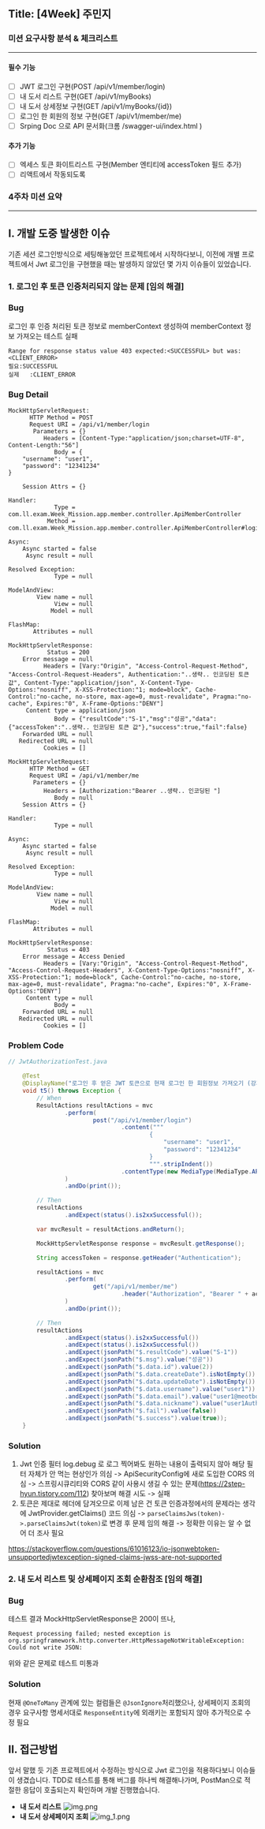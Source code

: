 ## Title: [4Week] 주민지

### 미션 요구사항 분석 & 체크리스트

---
#### 필수 기능
- [ ] JWT 로그인 구현(POST /api/v1/member/login)
- [ ] 내 도서 리스트 구현(GET /api/v1/myBooks)
- [ ] 내 도서 상세정보 구현(GET /api/v1/myBooks/{id})
- [ ] 로그인 한 회원의 정보 구현(GET /api/v1/member/me)
- [ ] Srping Doc 으로 API 문서화(크롬 /swagger-ui/index.html )
#### 추가 기능
- [ ] 엑세스 토큰 화이트리스트 구현(Member 엔티티에 accessToken 필드 추가)
- [ ] 리액트에서 작동되도록

### 4주차 미션 요약

---

##  I. 개발 도중 발생한 이슈 
 기존 세션 로그인방식으로 세팅해놓았던 프로젝트에서 시작하다보니, 이전에 개별 프로젝트에서 Jwt 로그인을 구현했을 때는
발생하지 않았던 몇 가지 이슈들이 있었습니다.
### 1. 로그인 후 토큰 인증처리되지 않는 문제 [임의 해결]
### Bug
로그인 후 인증 처리된 토큰 정보로 memberContext 생성하여 memberContext 정보 가져오는 테스트 실패
```
Range for response status value 403 expected:<SUCCESSFUL> but was:<CLIENT_ERROR>
필요:SUCCESSFUL
실제   :CLIENT_ERROR
```
### Bug Detail
```
MockHttpServletRequest:
      HTTP Method = POST
      Request URI = /api/v1/member/login
       Parameters = {}
          Headers = [Content-Type:"application/json;charset=UTF-8", Content-Length:"56"]
             Body = {
    "username": "user1",
    "password": "12341234"
}

    Session Attrs = {}

Handler:
             Type = com.ll.exam.Week_Mission.app.member.controller.ApiMemberController
           Method = com.ll.exam.Week_Mission.app.member.controller.ApiMemberController#login(LoginForm)

Async:
    Async started = false
     Async result = null

Resolved Exception:
             Type = null

ModelAndView:
        View name = null
             View = null
            Model = null

FlashMap:
       Attributes = null

MockHttpServletResponse:
           Status = 200
    Error message = null
          Headers = [Vary:"Origin", "Access-Control-Request-Method", "Access-Control-Request-Headers", Authentication:"..생략.. 인코딩된 토큰 값", Content-Type:"application/json", X-Content-Type-Options:"nosniff", X-XSS-Protection:"1; mode=block", Cache-Control:"no-cache, no-store, max-age=0, must-revalidate", Pragma:"no-cache", Expires:"0", X-Frame-Options:"DENY"]
     Content type = application/json
             Body = {"resultCode":"S-1","msg":"성공","data":{"accessToken":"..생략.. 인코딩된 토큰 값"},"success":true,"fail":false}
    Forwarded URL = null
   Redirected URL = null
          Cookies = []

MockHttpServletRequest:
      HTTP Method = GET
      Request URI = /api/v1/member/me
       Parameters = {}
          Headers = [Authorization:"Bearer ..생략.. 인코딩된 "]
             Body = null
    Session Attrs = {}

Handler:
             Type = null

Async:
    Async started = false
     Async result = null

Resolved Exception:
             Type = null

ModelAndView:
        View name = null
             View = null
            Model = null

FlashMap:
       Attributes = null

MockHttpServletResponse:
           Status = 403
    Error message = Access Denied
          Headers = [Vary:"Origin", "Access-Control-Request-Method", "Access-Control-Request-Headers", X-Content-Type-Options:"nosniff", X-XSS-Protection:"1; mode=block", Cache-Control:"no-cache, no-store, max-age=0, must-revalidate", Pragma:"no-cache", Expires:"0", X-Frame-Options:"DENY"]
     Content type = null
             Body = 
    Forwarded URL = null
   Redirected URL = null
          Cookies = []
```
### Problem Code
```java
// JwtAuthorizationTest.java

    @Test
    @DisplayName("로그인 후 얻은 JWT 토큰으로 현재 로그인 한 회원정보 가져오기 (강제 세션 로그인 -> memberContext)")
    void t5() throws Exception {
        // When
        ResultActions resultActions = mvc
                .perform(
                        post("/api/v1/member/login")
                                .content("""
                                        {
                                            "username": "user1",
                                            "password": "12341234"
                                        }
                                        """.stripIndent())
                                .contentType(new MediaType(MediaType.APPLICATION_JSON, StandardCharsets.UTF_8))
                )
                .andDo(print());

        // Then
        resultActions
                .andExpect(status().is2xxSuccessful());

        var mvcResult = resultActions.andReturn();

        MockHttpServletResponse response = mvcResult.getResponse();

        String accessToken = response.getHeader("Authentication");

        resultActions = mvc
                .perform(
                        get("/api/v1/member/me")
                                .header("Authorization", "Bearer " + accessToken)
                )
                .andDo(print());

        // Then
        resultActions
                .andExpect(status().is2xxSuccessful())
                .andExpect(status().is2xxSuccessful())
                .andExpect(jsonPath("$.resultCode").value("S-1"))
                .andExpect(jsonPath("$.msg").value("성공"))
                .andExpect(jsonPath("$.data.id").value(2))
                .andExpect(jsonPath("$.data.createDate").isNotEmpty())
                .andExpect(jsonPath("$.data.updateDate").isNotEmpty())
                .andExpect(jsonPath("$.data.username").value("user1"))
                .andExpect(jsonPath("$.data.email").value("user1@meotbooks.com"))
                .andExpect(jsonPath("$.data.nickname").value("user1Author"))
                .andExpect(jsonPath("$.fail").value(false))
                .andExpect(jsonPath("$.success").value(true));
    }
```

### Solution
1. Jwt 인증 필터 log.debug 로 로그 찍어봐도 원하는 내용이 출력되지 않아 해당 필터 자체가 안 먹는 현상인가 의심
   -> ApiSecurityConfig에 새로 도입한 CORS 의심
   ->  스프링시큐리티와 CORS 같이 사용시 생길 수 있는 문제(https://2step-hyun.tistory.com/112) 찾아보며 해결 시도
   -> 실패
2. 토큰은 제대로 헤더에 담겨오므로 이제 남은 건 토큰 인증과정에서의 문제라는 생각에 JwtProvider.getClaims() 코드 의심
   -> `parseClaimsJws(token)->.parseClaimsJwt(token)`로 변경 후 문제 임의 해결
   -> 정확한 이유는 알 수 없어 더 조사 필요

https://stackoverflow.com/questions/61016123/io-jsonwebtoken-unsupportedjwtexception-signed-claims-jwss-are-not-supported

### 2. 내 도서 리스트 및 상세페이지 조회 순환참조 [임의 해결]
### Bug
테스트 결과 MockHttpServletResponse은 200이 뜨나, 
```
Request processing failed; nested exception is org.springframework.http.converter.HttpMessageNotWritableException: Could not write JSON:
```
위와 같은 문제로 테스트 미통과

### Solution
현재 `@OneToMany` 관계에 있는 컬럼들은 `@JsonIgnore`처리했으나, 상세페이지 조회의 경우 요구사항 명세서대로 `ResponseEntity`에 외래키는 포함되지 않아 추가적으로 수정 필요


## II. 접근방법
앞서 말했 듯 기존 프로젝트에서 수정하는 방식으로 Jwt 로그인을 적용하다보니 이슈들이 생겼습니다. TDD로 테스트를 통해 버그를 하나씩 해결해나가며, PostMan으로 적절한 응답이 호출되는지 확인하며 개발 진행했습니다.
- **내 도서 리스트**
![img.png](img.png)
- **내 도서 상세페이지 조회**
![img_1.png](img_1.png)
